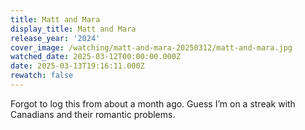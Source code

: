 ```yaml
---
title: Matt and Mara
display_title: Matt and Mara
release_year: '2024'
cover_image: /watching/matt-and-mara-20250312/matt-and-mara.jpg
watched_date: 2025-03-12T00:00:00.000Z
date: 2025-03-13T19:16:11.000Z
rewatch: false
---
```

Forgot to log this from about a month ago. Guess I’m on a streak with Canadians and their romantic problems.
